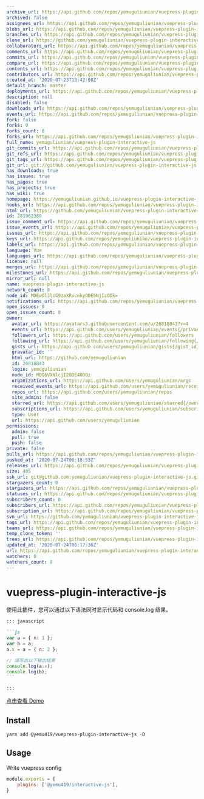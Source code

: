 ```yaml
---
archive_url: https://api.github.com/repos/yemuguliunian/vuepress-plugin-interactive-js/{archive_format}{/ref}
archived: false
assignees_url: https://api.github.com/repos/yemuguliunian/vuepress-plugin-interactive-js/assignees{/user}
blobs_url: https://api.github.com/repos/yemuguliunian/vuepress-plugin-interactive-js/git/blobs{/sha}
branches_url: https://api.github.com/repos/yemuguliunian/vuepress-plugin-interactive-js/branches{/branch}
clone_url: https://github.com/yemuguliunian/vuepress-plugin-interactive-js.git
collaborators_url: https://api.github.com/repos/yemuguliunian/vuepress-plugin-interactive-js/collaborators{/collaborator}
comments_url: https://api.github.com/repos/yemuguliunian/vuepress-plugin-interactive-js/comments{/number}
commits_url: https://api.github.com/repos/yemuguliunian/vuepress-plugin-interactive-js/commits{/sha}
compare_url: https://api.github.com/repos/yemuguliunian/vuepress-plugin-interactive-js/compare/{base}...{head}
contents_url: https://api.github.com/repos/yemuguliunian/vuepress-plugin-interactive-js/contents/{+path}
contributors_url: https://api.github.com/repos/yemuguliunian/vuepress-plugin-interactive-js/contributors
created_at: '2020-07-23T13:42:08Z'
default_branch: master
deployments_url: https://api.github.com/repos/yemuguliunian/vuepress-plugin-interactive-js/deployments
description: null
disabled: false
downloads_url: https://api.github.com/repos/yemuguliunian/vuepress-plugin-interactive-js/downloads
events_url: https://api.github.com/repos/yemuguliunian/vuepress-plugin-interactive-js/events
fork: false
forks: 0
forks_count: 0
forks_url: https://api.github.com/repos/yemuguliunian/vuepress-plugin-interactive-js/forks
full_name: yemuguliunian/vuepress-plugin-interactive-js
git_commits_url: https://api.github.com/repos/yemuguliunian/vuepress-plugin-interactive-js/git/commits{/sha}
git_refs_url: https://api.github.com/repos/yemuguliunian/vuepress-plugin-interactive-js/git/refs{/sha}
git_tags_url: https://api.github.com/repos/yemuguliunian/vuepress-plugin-interactive-js/git/tags{/sha}
git_url: git://github.com/yemuguliunian/vuepress-plugin-interactive-js.git
has_downloads: true
has_issues: true
has_pages: true
has_projects: true
has_wiki: true
homepage: https://yemuguliunian.github.io/vuepress-plugin-interactive-js/
hooks_url: https://api.github.com/repos/yemuguliunian/vuepress-plugin-interactive-js/hooks
html_url: https://github.com/yemuguliunian/vuepress-plugin-interactive-js
id: 281962389
issue_comment_url: https://api.github.com/repos/yemuguliunian/vuepress-plugin-interactive-js/issues/comments{/number}
issue_events_url: https://api.github.com/repos/yemuguliunian/vuepress-plugin-interactive-js/issues/events{/number}
issues_url: https://api.github.com/repos/yemuguliunian/vuepress-plugin-interactive-js/issues{/number}
keys_url: https://api.github.com/repos/yemuguliunian/vuepress-plugin-interactive-js/keys{/key_id}
labels_url: https://api.github.com/repos/yemuguliunian/vuepress-plugin-interactive-js/labels{/name}
language: Vue
languages_url: https://api.github.com/repos/yemuguliunian/vuepress-plugin-interactive-js/languages
license: null
merges_url: https://api.github.com/repos/yemuguliunian/vuepress-plugin-interactive-js/merges
milestones_url: https://api.github.com/repos/yemuguliunian/vuepress-plugin-interactive-js/milestones{/number}
mirror_url: null
name: vuepress-plugin-interactive-js
network_count: 0
node_id: MDEwOlJlcG9zaXRvcnkyODE5NjIzODk=
notifications_url: https://api.github.com/repos/yemuguliunian/vuepress-plugin-interactive-js/notifications{?since,all,participating}
open_issues: 0
open_issues_count: 0
owner:
  avatar_url: https://avatars3.githubusercontent.com/u/26818843?v=4
  events_url: https://api.github.com/users/yemuguliunian/events{/privacy}
  followers_url: https://api.github.com/users/yemuguliunian/followers
  following_url: https://api.github.com/users/yemuguliunian/following{/other_user}
  gists_url: https://api.github.com/users/yemuguliunian/gists{/gist_id}
  gravatar_id: ''
  html_url: https://github.com/yemuguliunian
  id: 26818843
  login: yemuguliunian
  node_id: MDQ6VXNlcjI2ODE4ODQz
  organizations_url: https://api.github.com/users/yemuguliunian/orgs
  received_events_url: https://api.github.com/users/yemuguliunian/received_events
  repos_url: https://api.github.com/users/yemuguliunian/repos
  site_admin: false
  starred_url: https://api.github.com/users/yemuguliunian/starred{/owner}{/repo}
  subscriptions_url: https://api.github.com/users/yemuguliunian/subscriptions
  type: User
  url: https://api.github.com/users/yemuguliunian
permissions:
  admin: false
  pull: true
  push: false
private: false
pulls_url: https://api.github.com/repos/yemuguliunian/vuepress-plugin-interactive-js/pulls{/number}
pushed_at: '2020-07-24T06:18:53Z'
releases_url: https://api.github.com/repos/yemuguliunian/vuepress-plugin-interactive-js/releases{/id}
size: 405
ssh_url: git@github.com:yemuguliunian/vuepress-plugin-interactive-js.git
stargazers_count: 0
stargazers_url: https://api.github.com/repos/yemuguliunian/vuepress-plugin-interactive-js/stargazers
statuses_url: https://api.github.com/repos/yemuguliunian/vuepress-plugin-interactive-js/statuses/{sha}
subscribers_count: 0
subscribers_url: https://api.github.com/repos/yemuguliunian/vuepress-plugin-interactive-js/subscribers
subscription_url: https://api.github.com/repos/yemuguliunian/vuepress-plugin-interactive-js/subscription
svn_url: https://github.com/yemuguliunian/vuepress-plugin-interactive-js
tags_url: https://api.github.com/repos/yemuguliunian/vuepress-plugin-interactive-js/tags
teams_url: https://api.github.com/repos/yemuguliunian/vuepress-plugin-interactive-js/teams
temp_clone_token: ''
trees_url: https://api.github.com/repos/yemuguliunian/vuepress-plugin-interactive-js/git/trees{/sha}
updated_at: '2020-07-24T06:17:36Z'
url: https://api.github.com/repos/yemuguliunian/vuepress-plugin-interactive-js
watchers: 0
watchers_count: 0
---
```


# vuepress-plugin-interactive-js

使用此插件，您可以通过以下语法同时显示代码和 console.log 结果。

````md
::: javascript

```js
var a = { n: 1 };
var b = a;
a.x = a = { n: 2 };

// 请写出以下输出结果
console.log(a.x);
console.log(b);
```

:::
````

[点击查看 Demo](https://yemuguliunian.github.io/vuepress-plugin-interactive-js/)

## Install

```shell
yarn add @yemu419/vuepress-plugin-interactive-js -D
```

## Usage

Write vuepress config

```js
module.exports = {
    plugins: ['@yemu419/interactive-js'],
}
```

